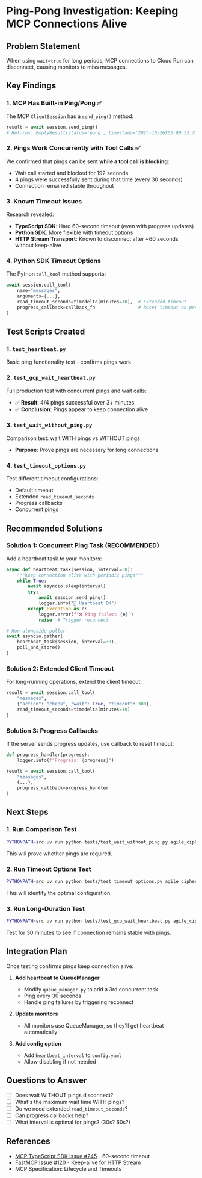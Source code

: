 # Ping-Pong Investigation: Keeping MCP Connections Alive

## Problem Statement

When using `wait=true` for long periods, MCP connections to Cloud Run can disconnect, causing monitors to miss messages.

## Key Findings

### 1. **MCP Has Built-in Ping/Pong** ✅

The MCP `ClientSession` has a `send_ping()` method:

```python
result = await session.send_ping()
# Returns: EmptyResult(status='pong', timestamp='2025-10-26T05:00:23.718186')
```

### 2. **Pings Work Concurrently with Tool Calls** ✅

We confirmed that pings can be sent **while a tool call is blocking**:
- Wait call started and blocked for 192 seconds
- 4 pings were successfully sent during that time (every 30 seconds)
- Connection remained stable throughout

### 3. **Known Timeout Issues**

Research revealed:
- **TypeScript SDK**: Hard 60-second timeout (even with progress updates)
- **Python SDK**: More flexible with timeout options
- **HTTP Stream Transport**: Known to disconnect after ~60 seconds without keep-alive

### 4. **Python SDK Timeout Options**

The Python `call_tool` method supports:

```python
await session.call_tool(
    name="messages",
    arguments={...},
    read_timeout_seconds=timedelta(minutes=10),  # Extended timeout
    progress_callback=callback_fn                # Reset timeout on progress
)
```

## Test Scripts Created

### 1. `test_heartbeat.py`
Basic ping functionality test - confirms pings work.

### 2. `test_gcp_wait_heartbeat.py`
Full production test with concurrent pings and wait calls:
- ✅ **Result**: 4/4 pings successful over 3+ minutes
- ✅ **Conclusion**: Pings appear to keep connection alive

### 3. `test_wait_without_ping.py`
Comparison test: wait WITH pings vs WITHOUT pings
- **Purpose**: Prove pings are necessary for long connections

### 4. `test_timeout_options.py`
Test different timeout configurations:
- Default timeout
- Extended `read_timeout_seconds`
- Progress callbacks
- Concurrent pings

## Recommended Solutions

### Solution 1: Concurrent Ping Task (RECOMMENDED)

Add a heartbeat task to your monitors:

```python
async def heartbeat_task(session, interval=30):
    """Keep connection alive with periodic pings"""
    while True:
        await asyncio.sleep(interval)
        try:
            await session.send_ping()
            logger.info("💓 Heartbeat OK")
        except Exception as e:
            logger.error(f"❌ Ping failed: {e}")
            raise  # Trigger reconnect

# Run alongside poller
await asyncio.gather(
    heartbeat_task(session, interval=30),
    poll_and_store()
)
```

### Solution 2: Extended Client Timeout

For long-running operations, extend the client timeout:

```python
result = await session.call_tool(
    "messages",
    {"action": "check", "wait": True, "timeout": 300},
    read_timeout_seconds=timedelta(minutes=10)
)
```

### Solution 3: Progress Callbacks

If the server sends progress updates, use callback to reset timeout:

```python
def progress_handler(progress):
    logger.info(f"Progress: {progress}")

result = await session.call_tool(
    "messages",
    {...},
    progress_callback=progress_handler
)
```

## Next Steps

### 1. Run Comparison Test

```bash
PYTHONPATH=src uv run python tests/test_wait_without_ping.py agile_cipher_956
```

This will prove whether pings are required.

### 2. Run Timeout Options Test

```bash
PYTHONPATH=src uv run python tests/test_timeout_options.py agile_cipher_956
```

This will identify the optimal configuration.

### 3. Run Long-Duration Test

```bash
PYTHONPATH=src uv run python tests/test_gcp_wait_heartbeat.py agile_cipher_956 30
```

Test for 30 minutes to see if connection remains stable with pings.

## Integration Plan

Once testing confirms pings keep connection alive:

1. **Add heartbeat to QueueManager**
   - Modify `queue_manager.py` to add a 3rd concurrent task
   - Ping every 30 seconds
   - Handle ping failures by triggering reconnect

2. **Update monitors**
   - All monitors use QueueManager, so they'll get heartbeat automatically

3. **Add config option**
   - Add `heartbeat_interval` to `config.yaml`
   - Allow disabling if not needed

## Questions to Answer

- [ ] Does wait WITHOUT pings disconnect?
- [ ] What's the maximum wait time WITH pings?
- [ ] Do we need extended `read_timeout_seconds`?
- [ ] Can progress callbacks help?
- [ ] What interval is optimal for pings? (30s? 60s?)

## References

- [MCP TypeScript SDK Issue #245](https://github.com/modelcontextprotocol/typescript-sdk/issues/245) - 60-second timeout
- [FastMCP Issue #120](https://github.com/punkpeye/fastmcp/issues/120) - Keep-alive for HTTP Stream
- MCP Specification: Lifecycle and Timeouts
